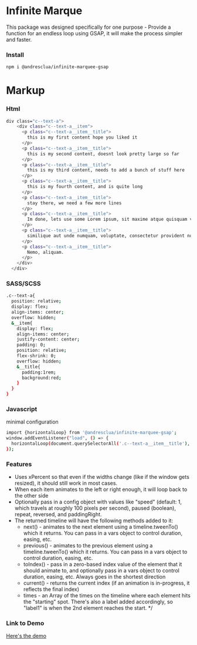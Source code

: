 # Infinite Marque
This package was designed specifically for one purpose - Provide a function for an endless loop using GSAP, it will make the process simpler and faster.

### Install
```sh
npm i @andresclua/infinite-marquee-gsap
```

# Markup

### Html
```sh
div class="c--text-a">
    <div class="c--text-a__item">
      <p class="c--text-a__item__title">
        this is my first content hope you liked it
      </p>  
      <p class="c--text-a__item__title">
        this is my second content, doesnt look pretty large so far
      </p>  
      <p class="c--text-a__item__title">
        this is my third content, needs to add a bunch of stuff here
      </p>  
      <p class="c--text-a__item__title">
        this is my fourth content, and is quite long
      </p>  
      <p class="c--text-a__item__title">
        stay there, we need a few more lines
      </p>  
      <p class="c--text-a__item__title">
        Im done, lets use some Lorem ipsum, sit maxime atque quisquam voluptatum accusantium.
      </p>
      <p class="c--text-a__item__title">
        similique aut unde numquam, voluptate, consectetur provident nostrum,
      </p>
      <p class="c--text-a__item__title">
        Nemo, aliquam.
      </p> 
    </div>
  </div>
```

### SASS/SCSS
```sh
.c--text-a{
  position: relative;
  display: flex;
  align-items: center;
  overflow: hidden;
  &__item{
    display: flex;
    align-items: center;
    justify-content: center;
    padding: 0;
    position: relative;
    flex-shrink: 0;
    overflow: hidden;
    &__title{
      padding:1rem;
      background:red;
    }
  }
}
```

### Javascript
minimal configuration
```sh
import {horizontalLoop} from '@andresclua/infinite-marquee-gsap';
window.addEventListener("load", () => {
  horizontalLoop(document.querySelectorAll('.c--text-a__item__title'),  {paused: false,repeat:-1});
});
```


### Features
 - Uses xPercent so that even if the widths change (like if the window gets resized), it should still work in most cases.
 - When each item animates to the left or right enough, it will loop back to the other side
 - Optionally pass in a config object with values like "speed" (default: 1, which travels at roughly 100 pixels per second), paused (boolean),  repeat, reversed, and paddingRight.
 - The returned timeline will have the following methods added to it:
   - next() - animates to the next element using a timeline.tweenTo() which it returns. You can pass in a vars object to control duration, easing, etc.
   - previous() - animates to the previous element using a timeline.tweenTo() which it returns. You can pass in a vars object to control duration, easing, etc.
   - toIndex() - pass in a zero-based index value of the element that it should animate to, and optionally pass in a vars object to control duration, easing, etc. Always goes in the shortest direction
   - current() - returns the current index (if an animation is in-progress, it reflects the final index)
   - times - an Array of the times on the timeline where each element hits the "starting" spot. There's also a label added accordingly, so "label1" is when the 2nd element reaches the start.
 */

### Link to Demo
[Here's the demo](https://andresclua.github.io/infinite-marquee/) 

